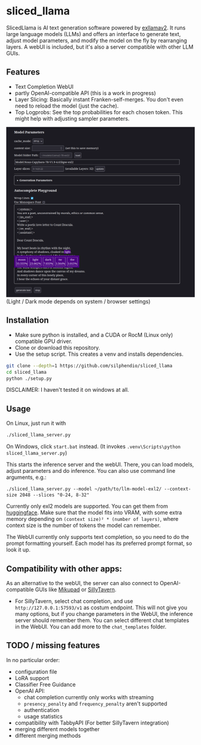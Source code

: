 # sliced_llama
SlicedLlama is AI text generation software powered by [exllamav2](https://github.com/turboderp/exllamav2).
It runs large language models (LLMs) and offers an interface to generate text, adjust model parameters, and modify the model on the fly by rearranging layers.
A webUI is included, but it's also a server compatible with other LLM GUIs.

## Features
- Text Completion WebUI
- partly OpenAI-compatible API (this is a work in progress)
- Layer Slicing: Basically instant Franken-self-merges. You don't even need to reload the model (just the cache).
- Top Logprobs: See the top probabilities for each chosen token. This might help with adjusting sampler parameters.

![Screenshot](https://raw.githubusercontent.com/silphendio/sliced_llama/main/screenshots/webui_screenshot.png)
(Light / Dark mode depends on system / browser settings)


## Installation
- Make sure python  is installed, and a CUDA or RocM (Linux only) compatible GPU driver.
- Clone or download this repository.
- Use the setup script. This creates a venv and installs dependencies.
```bash
git clone --depth=1 https://github.com/silphendio/sliced_llama
cd sliced_llama
python ./setup.py
```

DISCLAIMER: I haven't tested it on windows at all.

## Usage
On Linux, just run it with
```bash
./sliced_llama_server.py
```
On Windows, click `start.bat` instead. (It invokes `.venv\Scripts\python sliced_llama_server.py`)

This starts the inference server and the webUI. There, you can load models, adjust parameters and do inference.
You can also use command line arguments, e.g.:
```
./sliced_llama_server.py --model ~/path/to/llm-model-exl2/ --context-size 2048 --slices "0-24, 8-32"
```
Currently only exl2 models are supported. You can get them from [huggingface](https://huggingface.co/models?sort=trending&search=exl2).
Make sure that the model fits into VRAM, with some extra memory depending on `(context size)² * (number of layers)`, where context size is the number of tokens the model can remember.

The WebUI currently only supports text completion, so you need to do the prompt formatting yourself. Each model has its preferred prompt format, so look it up.

## Compatibility with other apps:
As an alternative to the webUI, the server can also connect to OpenAI-compatible GUIs like [Mikupad](https://github.com/lmg-anon/mikupad) or [SillyTavern](https://github.com/SillyTavern/SillyTavern).


- For SillyTavern, select chat completion, and use `http://127.0.0.1:57593/v1` as costum endpoint.
  This will not give you many options, but if you change parameters in the WebUI, the inference server should remember them.
  You can select different chat templates in the WebUI. You can add more to the `chat_templates` folder.

## TODO / missing features
In no particular order:
- configuration file
- LoRA support
- Classifier Free Guidance
- OpenAI API:
  - chat completion currently only works with streaming
  - `presency_penalty` and `frequency_penalty` aren't supported
  - authentication
  - usage statistics
- compatibility with TabbyAPI (For better SillyTavern integration)
- merging different models together
- different merging methods
